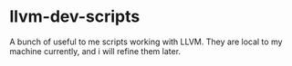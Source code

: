 # llvm-dev-scripts
A bunch of useful to me scripts working with LLVM. They are local to my machine
currently, and i will refine them later.
